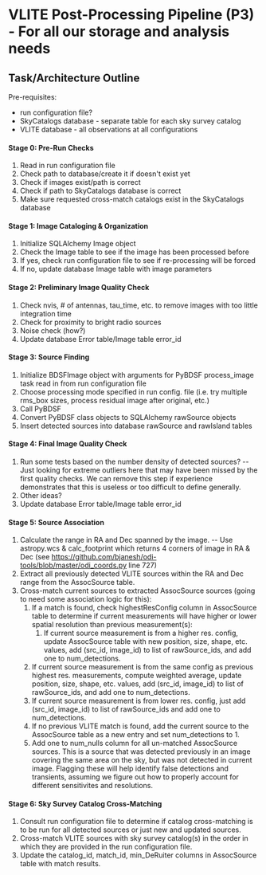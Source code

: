 # VLITE Post-Processing Pipeline (P3) - For all our storage and analysis needs
## Task/Architecture Outline

Pre-requisites:
* run configuration file?
* SkyCatalogs database - separate table for each sky survey catalog
* VLITE database - all observations at all configurations

#### Stage 0: Pre-Run Checks
1. Read in run configuration file
2. Check path to database/create it if doesn't exist yet
3. Check if images exist/path is correct
4. Check if path to SkyCatalogs database is correct
5. Make sure requested cross-match catalogs exist in the SkyCatalogs database

#### Stage 1: Image Cataloging & Organization
1. Initialize SQLAlchemy Image object
2. Check the Image table to see if the image has been processed before
3. If yes, check run configuration file to see if re-processing will be forced
4. If no, update database Image table with image parameters

#### Stage 2: Preliminary Image Quality Check
1. Check nvis, # of antennas, tau_time, etc. to remove images with too little integration time
2. Check for proximity to bright radio sources
3. Noise check (how?)
4. Update database Error table/Image table error_id

#### Stage 3: Source Finding
1. Initialize BDSFImage object with arguments for PyBDSF process_image task read in from run configuration file
2. Choose processing mode specified in run config. file (i.e. try multiple rms_box sizes, process residual image after original, etc.)
3. Call PyBDSF
4. Convert PyBDSF class objects to SQLAlchemy rawSource objects
5. Insert detected sources into database rawSource and rawIsland tables

#### Stage 4: Final Image Quality Check
1. Run some tests based on the number density of detected sources? -- Just looking for extreme outliers here that may have been missed by the first quality checks. We can remove this step if experience demonstrates that this is useless or too difficult to define generally.
2. Other ideas?
3. Update database Error table/Image table error_id

#### Stage 5: Source Association
1. Calculate the range in RA and Dec spanned by the image. -- Use astropy.wcs & calc_footprint which returns 4 corners of image in RA & Dec (see https://github.com/bjanesh/odi-tools/blob/master/odi_coords.py line 727)
2. Extract all previously detected VLITE sources within the RA and Dec range from the AssocSource table.
3. Cross-match current sources to extracted AssocSource sources (going to need some association logic for this):
    1. If a match is found, check highestResConfig column in AssocSource table to determine if current measurements will have higher or lower spatial resolution than previous measurement(s):
        1. If current source measurement is from a higher res. config, update AssocSource table with new position, size, shape, etc. values, add (src_id, image_id) to list of rawSource_ids, and add one to num_detections.
	2. If current source measurement is from the same config as previous highest res. measurements, compute weighted average, update position, size, shape, etc. values, add (src_id, image_id) to list of rawSource_ids, and add one to num_detections.
	3. If current source measurement is from lower res. config, just add (src_id, image_id) to list of rawSource_ids and add one to num_detections.
    2. If no previous VLITE match is found, add the current source to the AssocSource table as a new entry and set num_detections to 1.
    3. Add one to num_nulls column for all un-matched AssocSource sources. This is a source that was detected previously in an image covering the same area on the sky, but was not detected in current image. Flagging these will help identify false detections and transients, assuming we figure out how to properly account for different sensitivites and resolutions.

#### Stage 6: Sky Survey Catalog Cross-Matching
1. Consult run configuration file to determine if catalog cross-matching is to be run for all detected sources or just new and updated sources.
2. Cross-match VLITE sources with sky survey catalog(s) in the order in which they are provided in the run configuration file.
3. Update the catalog_id, match_id, min_DeRuiter columns in AssocSource table with match results.
